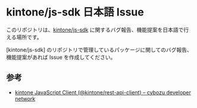 # kintone/js-sdk 日本語 Issue

このリポジトリは、[kintone/js-sdk](https://github.com/kintone/js-sdk/) に関するバグ報告、機能提案を日本語で行える場所です。

[kintone/js-sdk] のリポジトリで管理しているパッケージに関してのバグ報告、機能提案があれば Issue を作成してください。

## 参考

- [kintone JavaScript Client (@kintone/rest-api-client) – cybozu developer network](https://developer.cybozu.io/hc/ja/articles/900000767263)

